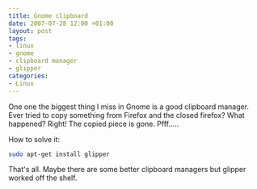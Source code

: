 ```yaml
---
title: Gnome clipboard
date: 2007-07-28 12:00 +01:00
layout: post
tags:
- linux
- gnome
- clipboard manager
- glipper
categories:
- Linux
---
```

One one the biggest thing I miss in Gnome is a good clipboard manager. Ever tried to copy something from Firefox and the closed firefox? What happened? Right! The copied piece is gone. Pfff..... 

How to solve it:

``` bash
sudo apt-get install glipper
```

That's all. Maybe there are some better clipboard managers but glipper worked off the shelf.  